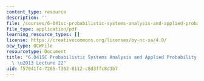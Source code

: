 ```yaml
---
content_type: resource
description: ''
file: /courses/6-041sc-probabilistic-systems-analysis-and-applied-probability-fall-2013/f57041f47265f3628112c8d3ffc8d3b7_MIT6_041SCF13_lec22_300k.mp4.pdf
file_type: application/pdf
learning_resource_types: []
license: https://creativecommons.org/licenses/by-nc-sa/4.0/
ocw_type: OCWFile
resourcetype: Document
title: "6.041SC Probabilistic Systems Analysis and Applied Probability, Fall 2013Transcript\
  \ \u2013 Lecture 22"
uid: f57041f4-7265-f362-8112-c8d3ffc8d3b7
---
```

